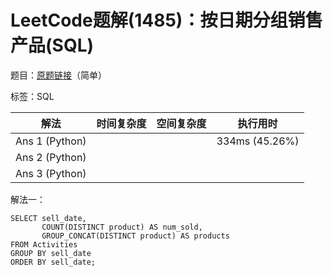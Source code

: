 # LeetCode题解(1485)：按日期分组销售产品(SQL)

题目：[原题链接](https://leetcode-cn.com/problems/group-sold-products-by-the-date/)（简单）

标签：SQL

| 解法           | 时间复杂度 | 空间复杂度 | 执行用时       |
| -------------- | ---------- | ---------- | -------------- |
| Ans 1 (Python) |            |            | 334ms (45.26%) |
| Ans 2 (Python) |            |            |                |
| Ans 3 (Python) |            |            |                |

解法一：

```mysql
SELECT sell_date,
       COUNT(DISTINCT product) AS num_sold,
       GROUP_CONCAT(DISTINCT product) AS products
FROM Activities
GROUP BY sell_date
ORDER BY sell_date;
```